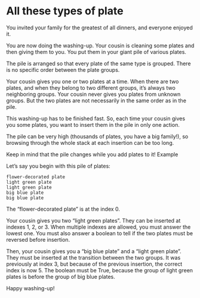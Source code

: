 # All these types of plate

You invited your family for the greatest of all dinners, and everyone enjoyed it.

You are now doing the washing-up. Your cousin is cleaning some plates and then giving them to you. You put them in your giant pile of various plates.

The pile is arranged so that every plate of the same type is grouped. There is no specific order between the plate groups.

Your cousin gives you one or two plates at a time. When there are two plates, and when they belong to two different groups, it’s always two neighboring groups. Your cousin never gives you plates from unknown groups. But the two plates are not necessarily in the same order as in the pile.

This washing-up has to be finished fast. So, each time your cousin gives you some plates, you want to insert them in the pile in only one action.

The pile can be very high (thousands of plates, you have a big family!), so browsing through the whole stack at each insertion can be too long.

Keep in mind that the pile changes while you add plates to it!
Example

Let’s say you begin with this pile of plates:

    flower-decorated plate
    light green plate
    light green plate
    big blue plate
    big blue plate

The “flower-decorated plate” is at the index 0.

Your cousin gives you two “light green plates”. They can be inserted at indexes 1, 2, or 3. When multiple indexes are allowed, you must answer the lowest one. You must also answer a boolean to tell if the two plates must be reversed before insertion.

Then, your cousin gives you a “big blue plate” and a “light green plate”. They must be inserted at the transition between the two groups. It was previously at index 3, but because of the previous insertion, the correct index is now 5. The boolean must be True, because the group of light green plates is before the group of big blue plates.

Happy washing-up!
